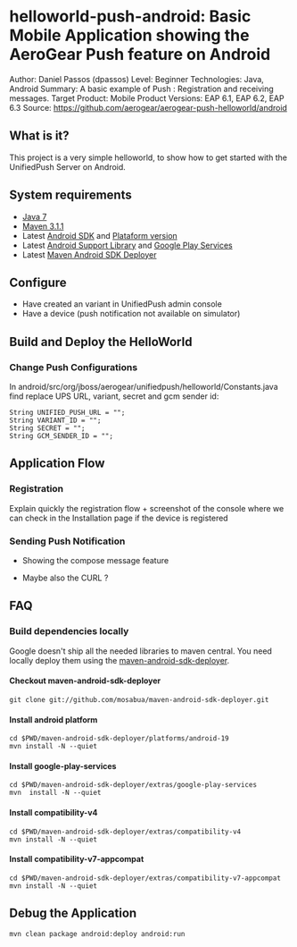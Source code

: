 # helloworld-push-android: Basic Mobile Application showing the AeroGear Push feature on Android

Author: Daniel Passos (dpassos)
Level: Beginner
Technologies: Java, Android
Summary: A basic example of Push : Registration and receiving messages.
Target Product: Mobile
Product Versions: EAP 6.1, EAP 6.2, EAP 6.3
Source: https://github.com/aerogear/aerogear-push-helloworld/android

## What is it?

This project is a very simple helloworld, to show how to get started with the UnifiedPush Server on Android.

## System requirements

* [Java 7](http://www.oracle.com/technetwork/java/javase/downloads/index.html)
* [Maven 3.1.1](http://maven.apache.org)
* Latest [Android SDK](https://developer.android.com/sdk/index.html) and [Plataform version](http://developer.android.com/tools/revisions/platforms.html)
* Latest [Android Support Library](http://developer.android.com/tools/support-library/index.html) and [Google Play Services](http://developer.android.com/google/play-services/index.html)
* Latest [Maven Android SDK Deployer](https://github.com/mosabua/maven-android-sdk-deployer)

## Configure

* Have created an variant in UnifiedPush admin console
* Have a device (push notification not available on simulator)

## Build and Deploy the HelloWorld


### Change Push Configurations

In android/src/org/jboss/aerogear/unifiedpush/helloworld/Constants.java find replace UPS URL, variant, secret and gcm sender id:

```
String UNIFIED_PUSH_URL = "";
String VARIANT_ID = "";
String SECRET = "";
String GCM_SENDER_ID = "";
```

## Application Flow

### Registration

Explain quickly the registration flow + screenshot of the console where we can check in the Installation page if the device is registered

### Sending Push Notification

* Showing the compose message feature

* Maybe also the CURL ?


## FAQ

### Build dependencies locally

Google doesn't ship all the needed libraries to maven central. You need locally deploy them using the [maven-android-sdk-deployer](https://github.com/mosabua/maven-android-sdk-deployer).

#### Checkout maven-android-sdk-deployer
```
git clone git://github.com/mosabua/maven-android-sdk-deployer.git
```

#### Install android platform
```
cd $PWD/maven-android-sdk-deployer/platforms/android-19
mvn install -N --quiet
```

#### Install google-play-services
```
cd $PWD/maven-android-sdk-deployer/extras/google-play-services
mvn  install -N --quiet
```

#### Install compatibility-v4
```
cd $PWD/maven-android-sdk-deployer/extras/compatibility-v4
mvn install -N --quiet
```

#### Install compatibility-v7-appcompat
```
cd $PWD/maven-android-sdk-deployer/extras/compatibility-v7-appcompat
mvn install -N --quiet
```


## Debug the Application

```
mvn clean package android:deploy android:run
```
